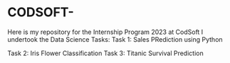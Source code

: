 # CODSOFT-
Here is my repository for the Internship Program 2023 at CodSoft
I undertook the Data Science Tasks:
Task 1: Sales PRediction using Python



Task 2: Iris Flower Classification
Task 3: Titanic Survival Prediction 

